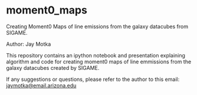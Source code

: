 # moment0_maps
Creating Moment0 Maps of line emissions from the galaxy datacubes from SIGAME.

Author: Jay Motka

This repository contains an ipython notebook and presentation explaining algorithm and code for creating moment0 maps of line emmissions from the galaxy datacubes created by SIGAME.

If any suggestions or questions, please refer to the author to this email: jaymotka@email.arizona.edu
